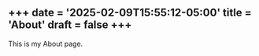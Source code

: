 +++
date = '2025-02-09T15:55:12-05:00'
title = 'About'
draft = false
+++
---
This is my About page.
